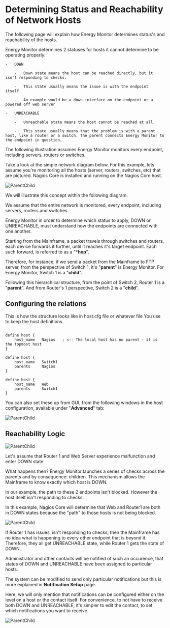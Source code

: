 # Determining Status and Reachability of Network Hosts

The following page will explain how Energy Monitor determines status's and reachability of the hosts.

Energy Monitor determines 2 statuses for hosts it cannot determine to be operating properly:

```
-   DOWN

    -   Down state means the host can be reached directly, but it isn't responding to checks.

    -   This state usually means the issue is with the endpoint itself.

    -   An example would be a down interface on the endpoint or a powered off web server 

-   UNREACHABLE

    -   Unreachable state means the host cannot be reached at all. 

    -   This state usually means that the problem is with a parent host, like a router or a switch. The parent connects Energy Monitor to the endpoint in question.

```

The following illustration assumes Energy Monitor monitors every endpoint, including servers, routers or switches.

Take a look at the simple network diagram below. For this example, lets assume you're monitoring all the hosts (server, routers, switches, etc) that are pictured. Nagios Core is installed and running on the Nagios Core host.

![ParentChild](/media/05_00_29_01_Parent_Child.png)




We will illustrate this concept within the following diagram.

We assume that the entire network is monitored, every endpoint, including servers, routers and switches. 

Energy Monitor in order to determine which status to apply, DOWN or UNREACHABLE, must understand how the endpoints are connected with one another.

Starting from the Mainframe, a packet travels through switches and routers, each device forwards it further, until it reaches it's target endpoint. Each such forward, is referred to as a "***hop**". 

Therefore, for instance, if we send a packet from the Mainframe to FTP server, from the perspective of Switch 1, it's "**parent**" is Energy Monitor. For Energy Monitor, Switch 1 is a "**child**". 

Following this hierarchical structure, from the point of Switch 2, Router 1 is a "**parent**". And from Router's 1 perspective, Switch 2 is a "**child**".

## Configuring the relations

This is how the structure looks like in host.cfg file or whatever file You use to keep the host definitions.

```

define host {
    host_name   Nagios   ; <-- The local host has no parent - it is the topmost host
}

define host {
    host_name   Switch1
    parents     Nagios
}

define host {
    host_name   Web
    parents     Switch1
}

```

You can also set these up from GUI, from the following windows in the host configuration, available under "**Advanced**" tab:

![ParentChild](/media/05_00_29_05_Parent_Child.png)

## Reachability Logic

![ParentChild](/media/05_00_29_02_Parent_Child.png)

Let's assume that Router 1 and Web Server experience malfunction and enter DOWN state.

What happens then? Energy Monitor launches a series of checks across the parents and by consequence: children. This mechanism allows the Mainframe to know exactly which host is DOWN. 

In our example, the path to these 2 endpoints isn't blocked. However the host itself isn't responding to checks. 

In this example, Nagios Core will determine that Web and Router1 are both in DOWN states because the "path" to those hosts is not being blocked.

![ParentChild](/media/05_00_29_03_Parent_Child.png)

If Router 1 has issues, isn't responding to checks, then the Mainframe has no idea what is happening to every other endpoint that is beyond it. Therefore, they all get UNREACHABLE state, while Router 1 gets the state of DOWN.

Administrator and other contacts will be notified of such an occurence, that states of DOWN and UNREACHABLE have been assigned to particular hosts. 

The system can be modified to send only particular notifications but this is more explained in **Notification Setup** page. 

Here, we will only mention that notifications can be configured either on the level on a host or the contact itself. For convenience, to not have to receive both DOWN and UNREACHABLE, it's simpler to edit the contact, to set which notifications you want to receive. 

![ParentChild](/media/05_00_29_04_Parent_Child.png)
